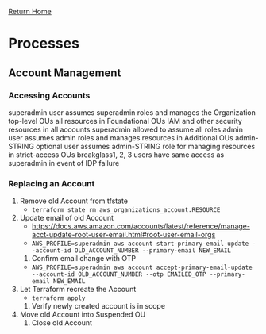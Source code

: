 [Return Home](../README.md#documentation)

# Processes

## Account Management

### Accessing Accounts
superadmin user assumes superadmin roles and manages
    the Organization
    top-level OUs
    all resources in Foundational OUs
    IAM and other security resources in all accounts
    superadmin allowed to assume all roles
admin user assumes admin roles and manages resources in Additional OUs
admin-STRING optional user assumes admin-STRING role for managing resources in strict-access OUs
breakglass1, 2, 3 users have same access as superadmin in event of IDP failure


### Replacing an Account
1. Remove old Account from tfstate
   - `terraform state rm aws_organizations_account.RESOURCE`
1. Update email of old Account
   - https://docs.aws.amazon.com/accounts/latest/reference/manage-acct-update-root-user-email.html#root-user-email-orgs
   - `AWS_PROFILE=superadmin aws account start-primary-email-update --account-id OLD_ACCOUNT_NUMBER --primary-email NEW_EMAIL`
   1. Confirm email change with OTP
   - `AWS_PROFILE=superadmin aws account accept-primary-email-update --account-id OLD_ACCOUNT_NUMBER --otp EMAILED_OTP --primary-email NEW_EMAIL`
1. Let Terraform recreate the Account
   - `terraform apply`
   1. Verify newly created account is in scope
1. Move old Account into Suspended OU
   1. Close old Account
